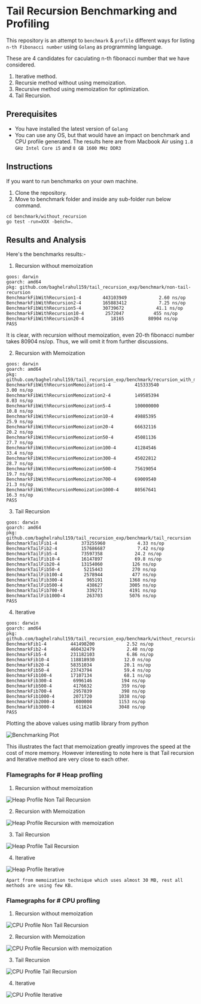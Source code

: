 # Tail Recursion Benchmarking and Profiling

This repository is an attempt to `benchmark` & `profile` different ways for listing `n-th Fibonacci number` using `Golang` as programming language.

These are 4 candidates for caculating n-th fibonacci number that we have considered.
1. Iterative method.
2. Recursie method without using memoization.
3. Recursive method using memoization for optimization.
4. Tail Recursion.

## Prerequisites

* You have installed the latest version of `Golang`
* You can use any OS, but that would have an impact on benchmark and CPU profile generated. The results here are from Macbook Air using `1.8 GHz Intel Core i5` and `8 GB 1600 MHz DDR3`

## Instructions 

If you want to run benchmarks on your own machine.

1. Clone the repository.
2. Move to benchmark folder and inside any sub-folder run below command.
```
cd benchmark/without_recursion
go test -run=XXX -bench=.
```

## Results and Analysis

Here's the benchmarks results:-

1. Recursion without memoization

```
goos: darwin
goarch: amd64
pkg: github.com/baghelrahul159/tail_recursion_exp/benchmark/non-tail-recursion
BenchmarkFibWithRecursion1-4    	443103949	         2.60 ns/op
BenchmarkFibWithRecursion2-4    	165883412	         7.25 ns/op
BenchmarkFibWithRecursion5-4    	30739672	        41.1 ns/op
BenchmarkFibWithRecursion10-4   	 2572047	       455 ns/op
BenchmarkFibWithRecursion20-4   	   18165	     80904 ns/op
PASS
```

It is clear, with recursion without memoization, even 20-th fibonacci number takes 80904 ns/op. Thus, we will omit it from further discussions.

2. Recursion with Memoization

```
goos: darwin
goarch: amd64
pkg: github.com/baghelrahul159/tail_recursion_exp/benchmark/recursion_with_memoization
BenchmarkFibWithRecursionMemoization1-4      	415333540	         3.00 ns/op
BenchmarkFibWithRecursionMemoization2-4      	149585394	         8.03 ns/op
BenchmarkFibWithRecursionMemoization5-4      	100000000	        10.8 ns/op
BenchmarkFibWithRecursionMemoization10-4     	49885395	        25.9 ns/op
BenchmarkFibWithRecursionMemoization20-4     	66632116	        20.2 ns/op
BenchmarkFibWithRecursionMemoization50-4     	45081136	        27.7 ns/op
BenchmarkFibWithRecursionMemoization100-4    	41284546	        33.4 ns/op
BenchmarkFibWithRecursionMemoization300-4    	45022812	        28.7 ns/op
BenchmarkFibWithRecursionMemoization500-4    	75619054	        19.7 ns/op
BenchmarkFibWithRecursionMemoization700-4    	69009540	        21.3 ns/op
BenchmarkFibWithRecursionMemoization1000-4   	80567641	        16.3 ns/op
PASS
```

3. Tail Recursion

```
goos: darwin
goarch: amd64
pkg: github.com/baghelrahul159/tail_recursion_exp/benchmark/tail_recursion
BenchmarkTailFib1-4      	373255960	         4.33 ns/op
BenchmarkTailFib2-4      	157686687	         7.42 ns/op
BenchmarkTailFib5-4      	73597358	        24.2 ns/op
BenchmarkTailFib10-4     	16147897	        69.8 ns/op
BenchmarkTailFib20-4     	13154060	       126 ns/op
BenchmarkTailFib50-4     	 5215443	       270 ns/op
BenchmarkTailFib100-4    	 2578944	       477 ns/op
BenchmarkTailFib300-4    	  965191	      1368 ns/op
BenchmarkTailFib500-4    	  438627	      3005 ns/op
BenchmarkTailFib700-4    	  339271	      4191 ns/op
BenchmarkTailFib1000-4   	  263703	      5076 ns/op
PASS
```

4. Iterative

```
goos: darwin
goarch: amd64
pkg: github.com/baghelrahul159/tail_recursion_exp/benchmark/without_recursion
BenchmarkFib1-4      	441498200	         2.52 ns/op
BenchmarkFib2-4      	460432479	         2.40 ns/op
BenchmarkFib5-4      	231182103	         6.86 ns/op
BenchmarkFib10-4     	118818930	        12.0 ns/op
BenchmarkFib20-4     	58351034	        20.1 ns/op
BenchmarkFib50-4     	23743794	        59.4 ns/op
BenchmarkFib100-4    	17107134	        68.1 ns/op
BenchmarkFib300-4    	 6996146	       194 ns/op
BenchmarkFib500-4    	 4176632	       359 ns/op
BenchmarkFib700-4    	 2957839	       398 ns/op
BenchmarkFib1000-4   	 2071720	      1038 ns/op
BenchmarkFib2000-4   	 1000000	      1153 ns/op
BenchmarkFib3000-4   	  611624	      3048 ns/op
PASS
```

Plotting the above values using matlib library from python

![Benchmarking Plot](https://github.com/baghelrahul159/tail_recursion_exp/blob/master/images/plot.png)

This illustrates the fact that memoization greatly improves the speed at the cost of more memory. However interesting to note here is that Tail recursion and Iterative method are very close to each other. 

### Flamegraphs for # Heap profling

1. Recursion without memoization

![Heap Profile Non Tail Recursion](https://github.com/baghelrahul159/tail_recursion_exp/blob/master/images/non-tail-recursion.png)

2. Recursion with Memoization

![Heap Profile Recursion with memoization](https://github.com/baghelrahul159/tail_recursion_exp/blob/master/images/recursion_memoization.png)

3. Tail Recursion

![Heap Profile Tail Recursion](https://github.com/baghelrahul159/tail_recursion_exp/blob/master/images/tail_recursion.png)

4. Iterative

![Heap Profile Iterative](https://github.com/baghelrahul159/tail_recursion_exp/blob/master/images/iterative.png)

`Apart from memoization technique which uses almost 30 MB, rest all methods are using few KB.`

### Flamegraphs for # CPU profling

1. Recursion without memoization

![CPU Profile Non Tail Recursion](https://github.com/baghelrahul159/tail_recursion_exp/blob/master/images/non-tail-recursion-cpu.png)

2. Recursion with Memoization

![CPU Profile Recursion with memoization](https://github.com/baghelrahul159/tail_recursion_exp/blob/master/images/recursion_memoization-cpu.png)

3. Tail Recursion

![CPU Profile Tail Recursion](https://github.com/baghelrahul159/tail_recursion_exp/blob/master/images/tail_recursion-cpu.png)

4. Iterative

![CPU Profile Iterative](https://github.com/baghelrahul159/tail_recursion_exp/blob/master/images/iterative-cpu.png)
